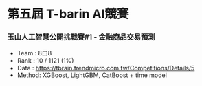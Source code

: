 # 第五屆 T-barin AI競賽 
### 玉山人工智慧公開挑戰賽#1 - 金融商品交易預測

* Team  : 8口8 
* Rank  : 10 / 1121 (1%)
* Data  : https://tbrain.trendmicro.com.tw/Competitions/Details/5
* Method: XGBoost, LightGBM, CatBoost + time model
